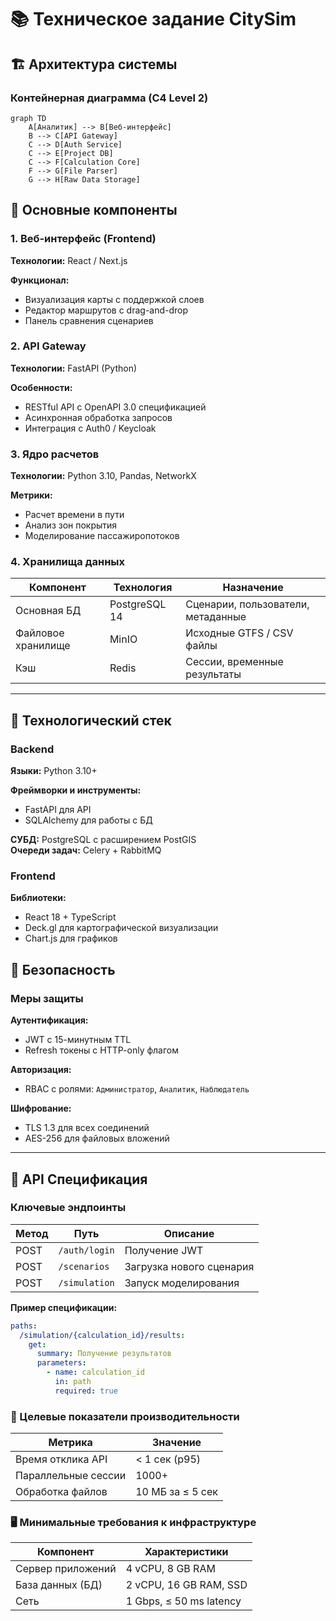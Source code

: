 # 📚 Техническое задание CitySim

## 🏗️ Архитектура системы

### Контейнерная диаграмма (C4 Level 2)
```mermaid
graph TD
    A[Аналитик] --> B[Веб-интерфейс]
    B --> C[API Gateway]
    C --> D[Auth Service]
    C --> E[Project DB]
    C --> F[Calculation Core]
    F --> G[File Parser]
    G --> H[Raw Data Storage]
```
## 🧩 Основные компоненты

### 1. Веб-интерфейс (Frontend)
**Технологии:** React / Next.js

**Функционал:**
- Визуализация карты с поддержкой слоев
- Редактор маршрутов с drag-and-drop
- Панель сравнения сценариев

### 2. API Gateway
**Технологии:** FastAPI (Python)

**Особенности:**
- RESTful API с OpenAPI 3.0 спецификацией
- Асинхронная обработка запросов
- Интеграция с Auth0 / Keycloak

### 3. Ядро расчетов
**Технологии:** Python 3.10, Pandas, NetworkX

**Метрики:**
- Расчет времени в пути
- Анализ зон покрытия
- Моделирование пассажиропотоков

### 4. Хранилища данных

| Компонент         | Технология     | Назначение                              |
|------------------|----------------|------------------------------------------|
| Основная БД       | PostgreSQL 14  | Сценарии, пользователи, метаданные       |
| Файловое хранилище| MinIO          | Исходные GTFS / CSV файлы                |
| Кэш               | Redis          | Сессии, временные результаты             |

---

## 🔧 Технологический стек

### Backend
**Языки:** Python 3.10+

**Фреймворки и инструменты:**
- FastAPI для API
- SQLAlchemy для работы с БД

**СУБД:** PostgreSQL с расширением PostGIS  
**Очереди задач:** Celery + RabbitMQ

### Frontend
**Библиотеки:**
- React 18 + TypeScript
- Deck.gl для картографической визуализации
- Chart.js для графиков

## 🔐 Безопасность

### Меры защиты

**Аутентификация:**
- JWT с 15-минутным TTL
- Refresh токены с HTTP-only флагом

**Авторизация:**
- RBAC с ролями: `Администратор`, `Аналитик`, `Наблюдатель`

**Шифрование:**
- TLS 1.3 для всех соединений
- AES-256 для файловых вложений

---

## 📡 API Спецификация

### Ключевые эндпоинты

| Метод | Путь                  | Описание                 |
|-------|-----------------------|--------------------------|
| POST  | `/auth/login`         | Получение JWT            |
| POST  | `/scenarios`          | Загрузка нового сценария |
| POST  | `/simulation`         | Запуск моделирования     |

**Пример спецификации:**

```yaml
paths:
  /simulation/{calculation_id}/results:
    get:
      summary: Получение результатов
      parameters:
        - name: calculation_id
          in: path
          required: true
```

### 🚀 Целевые показатели производительности

| Метрика               | Значение                |
|-----------------------|-------------------------|
| Время отклика API     | < 1 сек (p95)          |
| Параллельные сессии   | 1000+                  |
| Обработка файлов      | 10 МБ за ≤ 5 сек       |

### 🖥️ Минимальные требования к инфраструктуре

| Компонент             | Характеристики          |
|-----------------------|-------------------------|
| Сервер приложений     | 4 vCPU, 8 GB RAM       |
| База данных (БД)      | 2 vCPU, 16 GB RAM, SSD |
| Сеть                  | 1 Gbps, ≤ 50 ms latency|
